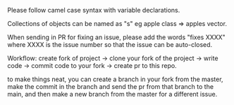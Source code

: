 Please follow camel case syntax with variable declarations.

Collections of objects can be named as "<SINGULAR-OBJECT>s" eg apple class => apples vector.

When sending in PR for fixing an issue, please add the words "fixes XXXX" where XXXX is the issue number so that the issue can be auto-closed.

Workflow:
create fork of project -> clone your fork of the project -> write code -> commit code to your fork -> create pr to this repo.

to make things neat, you can create a branch in your fork from the master, make the commit in the branch and send the pr from that branch to the main, and then make a new branch from the master for a different issue.
